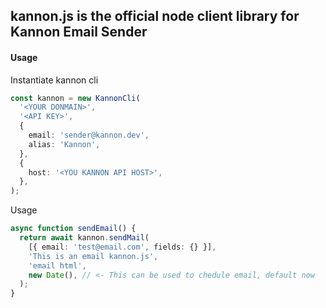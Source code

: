 ## kannon.js is the official node client library for Kannon Email Sender

#### Usage

Instantiate kannon cli

```ts
const kannon = new KannonCli(
  '<YOUR DONMAIN>',
  '<API KEY>',
  {
    email: 'sender@kannon.dev',
    alias: 'Kannon',
  },
  {
    host: '<YOU KANNON API HOST>',
  },
);
```

Usage

```ts
async function sendEmail() {
  return await kannon.sendMail(
    [{ email: 'test@email.com', fields: {} }],
    'This is an email kannon.js',
    'email html',
    new Date(), // <- This can be used to chedule email, default now
  );
}
```
